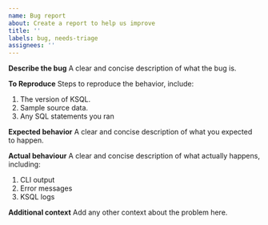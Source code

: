 ```yaml
---
name: Bug report
about: Create a report to help us improve
title: ''
labels: bug, needs-triage
assignees: ''
---
```


**Describe the bug**
A clear and concise description of what the bug is.

**To Reproduce**
Steps to reproduce the behavior, include:
1. The version of KSQL.
2. Sample source data.
3. Any SQL statements you ran

**Expected behavior**
A clear and concise description of what you expected to happen.

**Actual behaviour**
A clear and concise description of what actually happens, including:
1. CLI output
2. Error messages
3. KSQL logs

**Additional context**
Add any other context about the problem here.
